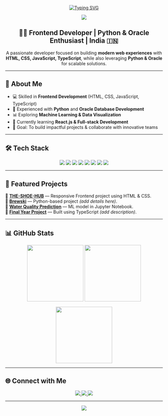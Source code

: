 <!-- Animated Typing Effect -->
<p align="center">
  <a href="https://github.com/PathaMikhilesh">
    <img src="https://readme-typing-svg.herokuapp.com?font=Fira+Code&size=28&pause=1000&color=00C2FF&center=true&vCenter=true&width=800&lines=Frontend+Developer;Python+Enthusiast;Oracle+Developer;Open+Source+Contributor;Always+Learning+New+Tech" alt="Typing SVG" />
  </a>
</p>

<!-- Profile Banner -->
<p align="center">
  <img src="https://capsule-render.vercel.app/api?type=rect&color=0:000000,100:434343&height=120&section=header&text=Mikhilesh%20Patha&fontColor=ffffff&fontSize=50&animation=fadeIn&fontAlignY=55"/>
</p>

<h2 align="center">👨‍💻 Frontend Developer | Python & Oracle Enthusiast | India 🇮🇳</h2>

<p align="center">
A passionate developer focused on building <b>modern web experiences</b> with <b>HTML, CSS, JavaScript, TypeScript</b>, while also leveraging <b>Python & Oracle</b> for scalable solutions.
</p>

---

## 🚀 About Me
- 💻 Skilled in **Frontend Development** (HTML, CSS, JavaScript, TypeScript)  
- 🐍 Experienced with **Python** and **Oracle Database Development**  
- 📊 Exploring **Machine Learning & Data Visualization**  
- 🌱 Currently learning **React.js & Full-stack Development**  
- 🎯 Goal: To build impactful projects & collaborate with innovative teams  

---

## 🛠️ Tech Stack

<p align="center">
  
  <!-- Frontend -->
  <img src="https://img.shields.io/badge/HTML5-000000?style=for-the-badge&logo=html5&logoColor=E34F26" />
  <img src="https://img.shields.io/badge/CSS3-000000?style=for-the-badge&logo=css3&logoColor=1572B6" />
  <img src="https://img.shields.io/badge/JavaScript-000000?style=for-the-badge&logo=javascript&logoColor=F7DF1E" />
  <img src="https://img.shields.io/badge/TypeScript-000000?style=for-the-badge&logo=typescript&logoColor=3178C6" />

  <!-- Backend -->
  <img src="https://img.shields.io/badge/Python-000000?style=for-the-badge&logo=python&logoColor=3776AB" />
  <img src="https://img.shields.io/badge/Node.js-000000?style=for-the-badge&logo=node.js&logoColor=339933" />

  <!-- Database -->
  <img src="https://img.shields.io/badge/Oracle-000000?style=for-the-badge&logo=oracle&logoColor=F80000" />
  <img src="https://img.shields.io/badge/Jupyter-000000?style=for-the-badge&logo=jupyter&logoColor=F37626" />
</p>

---

## 📂 Featured Projects

🔹 [**THE-SHOE-HUB**](https://github.com/PathaMikhilesh/THE-SHOE-HUB) — Responsive Frontend project using HTML & CSS.  
🔹 [**Brewski**](https://github.com/PathaMikhilesh/Brewski) — Python-based project *(add details here)*.  
🔹 [**Water Quality Prediction**](https://github.com/PathaMikhilesh/Water_Quality_Prediction) — ML model in Jupyter Notebook.  
🔹 [**Final Year Project**](https://github.com/PathaMikhilesh/final-year) — Built using TypeScript *(add description)*.  

---

## 📊 GitHub Stats

<p align="center">
  <img src="https://github-readme-stats.vercel.app/api?username=PathaMikhilesh&show_icons=true&theme=tokyonight&hide_border=true" height="180px"/>
  <img src="https://github-readme-stats.vercel.app/api/top-langs/?username=PathaMikhilesh&layout=compact&theme=tokyonight&hide_border=true" height="180px"/>
</p>

<p align="center">
  <img src="https://github-readme-streak-stats.herokuapp.com/?user=PathaMikhilesh&theme=tokyonight&hide_border=true" height="180px"/>
</p>

---

## 🌐 Connect with Me  

<p align="center">
  <a href="https://github.com/PathaMikhilesh">
    <img src="https://img.shields.io/badge/GitHub-000000?style=for-the-badge&logo=github&logoColor=white" />
  </a>
  <a href="mailto:your.email@example.com">
    <img src="https://img.shields.io/badge/Email-000000?style=for-the-badge&logo=gmail&logoColor=EA4335" />
  </a>
  <a href="https://www.linkedin.com/in/your-linkedin-id">
    <img src="https://img.shields.io/badge/LinkedIn-000000?style=for-the-badge&logo=linkedin&logoColor=0A66C2" />
  </a>
</p>

---

<p align="center">
  <img src="https://capsule-render.vercel.app/api?type=rect&color=0:434343,100:000000&height=80&section=footer&text=Thank%20you%20for%20visiting!&fontColor=ffffff&fontSize=20&animation=fadeIn"/>
</p>

